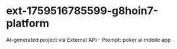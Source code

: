 # ext-1759516785599-g8hoin7-platform
AI-generated project via External API - Prompt: poker ai mobile app
